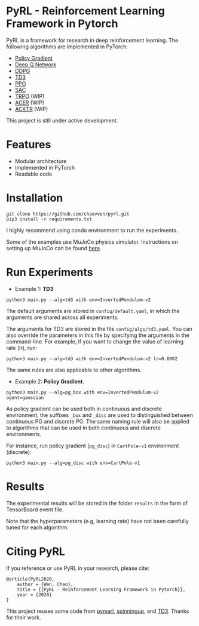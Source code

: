 # PyRL - Reinforcement Learning Framework in Pytorch

PyRL is a framework for research in deep reinforcement learning. The following algorithms are implemented in PyTorch:

- [Policy Gradient](https://papers.nips.cc/paper/1713-policy-gradient-methods-for-reinforcement-learning-with-function-approximation.pdf)
- [Deep Q Network](https://www.nature.com/articles/nature14236)
- [DDPG](https://arxiv.org/abs/1509.02971)
- [TD3](https://arxiv.org/abs/1802.09477)
- [PPO](https://arxiv.org/abs/1707.06347)
- [SAC](https://arxiv.org/abs/1801.01290)
- [TRPO](https://arxiv.org/abs/1502.05477) (WIP)
- [ACER](https://arxiv.org/abs/1611.01224) (WIP)
- [ACKTR](https://arxiv.org/abs/1708.05144) (WIP)

This project is still under active development.

# Features

- Modular architecture
- Implemented in PyTorch
- Readable code

# Installation

```
git clone https://github.com/chaovven/pyrl.git
pip3 install -r requirements.txt
```

I highly recommend using conda environment to run the experiments.

Some of the examples use MuJoCo physics simulator. Instructions on setting up MuJoCo can be found [here](https://github.com/openai/mujoco-py).



# Run Experiments

* Example 1: **TD3**
```
python3 main.py --alg=td3 with env=InvertedPendulum-v2
```

The default arguments are stored in `config/default.yaml`, in which the arguments are shared across all experiments.

The arguments for TD3 are stored in the file `config/algs/td3.yaml`. You can also override the parameters in this file by specifying the arguments in the command-line. For example, if you want to change the value of learning rate (lr), run:
```
python3 main.py --alg=td3 with env=InvertedPendulum-v2 lr=0.0002
```

The same rules are also applicable to other algorithms.


* Example 2: **Policy Gradient**.

```
python3 main.py --alg=pg_box with env=InvertedPendulum-v2 agent=gaussian
```

As policy gradient can be used both in continuous and discrete environment, the suffixes `_box` and `_disc` are used to distinguished between continuous PG and discrete PG. The same naming rule will also be applied to algorithms that can be used in both continuous and discrete environments.

For instance, run policy gradient (`pg_disc`) in `CartPole-v1` environment (discrete):
```
python3 main.py --alg=pg_disc with env=CartPole-v1
```

# Results

The experimental results will be stored in the folder `results` in the form of TensorBoard event file.

Note that the hyperparameters (e.g, learning rate) have not been carefully tuned for each algorithm. 


# Citing PyRL
If you reference or use PyRL in your research, please cite:

```
@article{PyRL2020,
    author = {Wen, Chao},
    title = {{PyRL - Reinforcement Learning Framework in Pytorch}},
    year = {2020}
}
```

This project reuses some code from [pymarl](https://github.com/oxwhirl/pymarl), [spinningup](https://github.com/openai/spinningup.git), and [TD3](https://github.com/sfujim/TD3). Thanks for their work.
